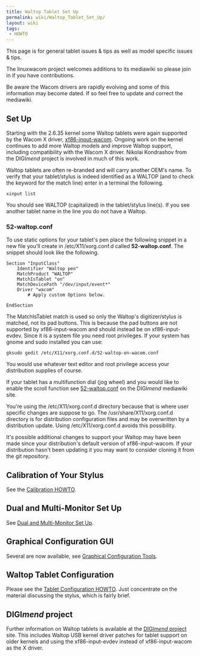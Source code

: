 ```yaml
---
title: Waltop Tablet Set Up
permalink: wiki/Waltop_Tablet_Set_Up/
layout: wiki
tags:
 - HOWTO
---
```


This page is for general tablet issues & tips as well as model specific
issues & tips.

The linuxwacom project welcomes additions to its mediawiki so please
join in if you have contributions.

Be aware the Wacom drivers are rapidly evolving and some of this
information may become dated. If so feel free to update and correct the
mediawiki.

Set Up
------

Starting with the 2.6.35 kernel some Waltop tablets were again supported
by the Wacom X driver, [xf86-input-wacom](xf86-input-wacom "wikilink").
Ongoing work on the kernel continues to add more Waltop models and
improve Waltop support, including compatibility with the Wacom X driver.
Nikolai Kondrashov from the DIGI*mend* project is involved in much of
this work.

Waltop tablets are often re-branded and will carry another OEM's name.
To verify that your tablet/stylus is indeed identified as a WALTOP (and
to check the keyword for the match line) enter in a terminal the
following.

    xinput list

You should see WALTOP (capitalized) in the tablet/stylus line(s). If you
see another tablet name in the line you do not have a Waltop.

### 52-waltop.conf

To use static options for your tablet's pen place the following snippet
in a new file you'll create in /etc/X11/xorg.conf.d called
**52-waltop.conf**. The snippet should look like the following.

    Section "InputClass"
        Identifier "Waltop pen"
        MatchProduct "WALTOP"
        MatchIsTablet "on"
        MatchDevicePath "/dev/input/event*"
        Driver "wacom"
            # Apply custom Options below.

    EndSection

The MatchIsTablet match is used so only the Waltop's digitizer/stylus is
matched, not its pad buttons. This is because the pad buttons are not
supported by xf86-input-wacom and should instead be on xf86-input-evdev.
Since it is a system file you need root privileges. If your system has
gnome and sudo installed you can use:

    gksudo gedit /etc/X11/xorg.conf.d/52-waltop-on-wacom.conf

You would use whatever text editor and root privilege access your
distribution supplies of course.

If your tablet has a multifunction dial (jog wheel) and you would like
to enable the scroll function see
[52-waltop.conf](http://sourceforge.net/apps/mediawiki/digimend/index.php?title=Tablet_setup_with_xf86-input-wacom#52-waltop.conf)
on the DIGI*mend* mediawiki site.

You're using the /etc/X11/xorg.conf.d directory because that is where
user specific changes are suppose to go. The /usr/share/X11/xorg.conf.d
directory is for distribution configuration files and may be overwritten
by a distribution update. Using /etc/X11/xorg.conf.d avoids this
possibility.

It's possible additional changes to support your Waltop may have been
made since your distribution's default version of xf86-input-wacom. If
your distribution hasn't been updating it you may want to consider
cloning it from the git repository.

Calibration of Your Stylus
--------------------------

See the [Calibration HOWTO](/wiki/Calibration "wikilink").

Dual and Multi-Monitor Set Up
-----------------------------

See [Dual and Multi-Monitor Set
Up](/wiki/Dual_and_Multi-Monitor_Set_Up "wikilink").

Graphical Configuration GUI
---------------------------

Several are now available, see [Graphical Configuration
Tools](/wiki/External_applications#Graphical_Configuration_Tools "wikilink").

Waltop Tablet Configuration
---------------------------

Please see the [Tablet Configuration
HOWTO](/wiki/Tablet_Configuration "wikilink"). Just concentrate on the
material discussing the stylus, which is fairly brief.

DIGI*mend* project
------------------

Further information on Waltop tablets is available at the [DIGI*mend*
project](https://sourceforge.net/apps/mediawiki/digimend/index.php?title=DIGImend)
site. This includes Waltop USB kernel driver patches for tablet support
on older kernels and using the xf86-input-evdev instead of
xf86-input-wacom as the X driver.
